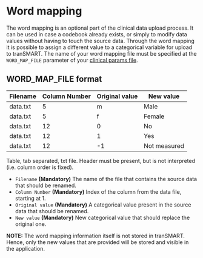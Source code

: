 Word mapping
================

The word mapping is an optional part of the clinical data upload process. It can be used in case a codebook already exists, or simply to modify data values without having to touch the source data. Through the word mapping it is possible to assign a different value to a categorical variable for upload to tranSMART. The name of your word mapping file must be specified at the `WORD_MAP_FILE` parameter of your [clinical params file](clinical.md).

WORD_MAP_FILE format
------------

|Filename|Column Number|Original value|New value |
|--------|-------------|--------------|----------|
|data.txt|5            |m             |Male      |
|data.txt|5            |f             |Female    |
|data.txt|12           |0             |No        |
|data.txt|12           |1             |Yes       |
|data.txt|12           |-1            |Not measured|

Table, tab separated, txt file. Header must be present, but is not interpreted (i.e. column order is fixed).

- `Filename` **(Mandatory)** The name of the file that contains the source data that should be renamed.
- `Column Number` **(Mandatory)** Index of the column from the data file, starting at 1.
- `Original value` **(Mandatory)** A categorical value present in the source data that should be renamed.
- `New value` **(Mandatory)** New categorical value that should replace the original one.

**NOTE:** The word mapping information itself is not stored in tranSMART. Hence, only the new values that are provided will be stored and visible in the application.
